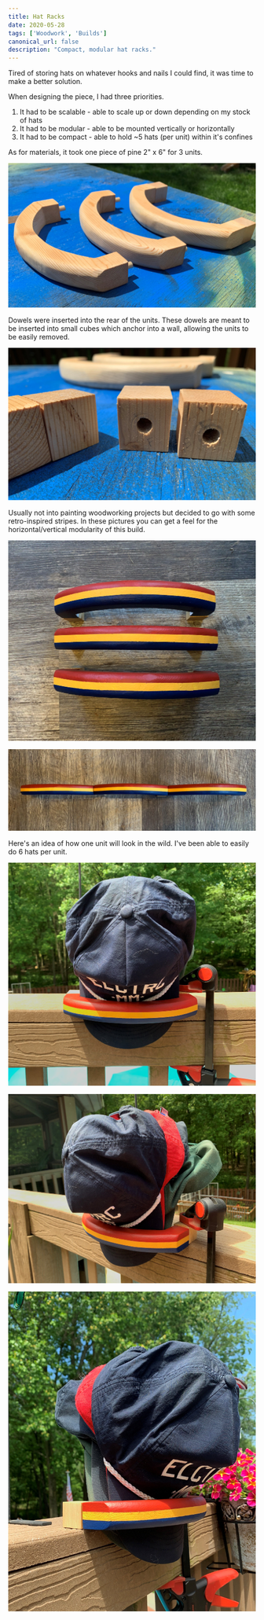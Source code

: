 ```yaml
---
title: Hat Racks
date: 2020-05-28
tags: ['Woodwork', 'Builds']
canonical_url: false
description: "Compact, modular hat racks."
---
```


Tired of storing hats on whatever hooks and nails I could find, it was time to make a better solution. 

When designing the piece, I had three priorities. 
1. It had to be scalable - able to scale up or down depending on my stock of hats
2. It had to be modular - able to be mounted vertically or horizontally
3. It had to be compact - able to hold ~5 hats (per unit) within it's confines

As for materials, it took one piece of pine 2" x 6" for 3 units.

![hat rack unfinished pieces](./images/hat-rack/unfinished.jpg)

Dowels were inserted into the rear of the units. These dowels are meant to be inserted into small cubes which anchor into a wall, allowing the units to be easily removed.

![hat rack backings](./images/hat-rack/backing.jpg)

Usually not into painting woodworking projects but decided to go with some retro-inspired stripes. In these pictures you can get a feel for the horizontal/vertical modularity of this build.

![hat rack painted vert](./images/hat-rack/painted-vert.jpg)

![hat rack painted horizontal](./images/hat-rack/painted-horiz.jpg)

Here's an idea of how one unit will look in the wild. I've been able to easily do 6 hats per unit.

![hat rack finished front](./images/hat-rack/finished-front.jpg)

![hat rack finished right](./images/hat-rack/finished-right.jpg)

![hat rack finished left](./images/hat-rack/finished-left.jpg)

